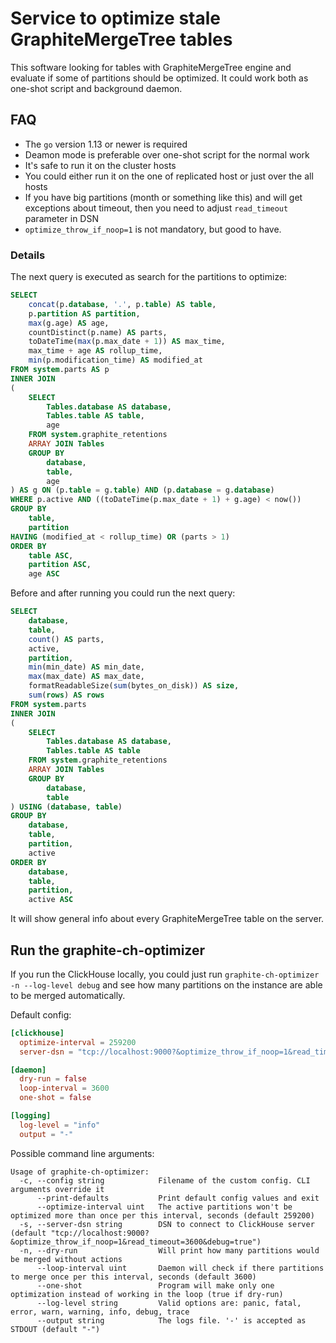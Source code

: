 # Service to optimize stale GraphiteMergeTree tables
This software looking for tables with GraphiteMergeTree engine and evaluate if some of partitions should be optimized. It could work both as one-shot script and background daemon.

## FAQ
* The `go` version 1.13 or newer is required
* Deamon mode is preferable over one-shot script for the normal work
* It's safe to run it on the cluster hosts
* You could either run it on the one of replicated host or just over the all hosts
* If you have big partitions (month or something like this) and will get exceptions about timeout, then you need to adjust `read_timeout` parameter in DSN
* `optimize_throw_if_noop=1` is not mandatory, but good to have.

### Details
The next query is executed as search for the partitions to optimize:

```sql
SELECT
    concat(p.database, '.', p.table) AS table,
    p.partition AS partition,
    max(g.age) AS age,
    countDistinct(p.name) AS parts,
    toDateTime(max(p.max_date + 1)) AS max_time,
    max_time + age AS rollup_time,
    min(p.modification_time) AS modified_at
FROM system.parts AS p
INNER JOIN
(
    SELECT
        Tables.database AS database,
        Tables.table AS table,
        age
    FROM system.graphite_retentions
    ARRAY JOIN Tables
    GROUP BY
        database,
        table,
        age
) AS g ON (p.table = g.table) AND (p.database = g.database)
WHERE p.active AND ((toDateTime(p.max_date + 1) + g.age) < now())
GROUP BY
    table,
    partition
HAVING (modified_at < rollup_time) OR (parts > 1)
ORDER BY
    table ASC,
    partition ASC,
    age ASC
```

Before and after running you could run the next query:

```sql
SELECT
    database,
    table,
    count() AS parts,
    active,
    partition,
    min(min_date) AS min_date,
    max(max_date) AS max_date,
    formatReadableSize(sum(bytes_on_disk)) AS size,
    sum(rows) AS rows
FROM system.parts
INNER JOIN
(
    SELECT
        Tables.database AS database,
        Tables.table AS table
    FROM system.graphite_retentions
    ARRAY JOIN Tables
    GROUP BY
        database,
        table
) USING (database, table)
GROUP BY
    database,
    table,
    partition,
    active
ORDER BY
    database,
    table,
    partition,
    active ASC
```

It will show general info about every GraphiteMergeTree table on the server.

## Run the graphite-ch-optimizer
If you run the ClickHouse locally, you could just run `graphite-ch-optimizer -n --log-level debug` and see how many partitions on the instance are able to be merged automatically.

Default config:

```toml
[clickhouse]
  optimize-interval = 259200
  server-dsn = "tcp://localhost:9000?&optimize_throw_if_noop=1&read_timeout=3600&debug=true"

[daemon]
  dry-run = false
  loop-interval = 3600
  one-shot = false

[logging]
  log-level = "info"
  output = "-"
```

Possible command line arguments:

```
Usage of graphite-ch-optimizer:
  -c, --config string            Filename of the custom config. CLI arguments override it
      --print-defaults           Print default config values and exit
      --optimize-interval uint   The active partitions won't be optimized more than once per this interval, seconds (default 259200)
  -s, --server-dsn string        DSN to connect to ClickHouse server (default "tcp://localhost:9000?&optimize_throw_if_noop=1&read_timeout=3600&debug=true")
  -n, --dry-run                  Will print how many partitions would be merged without actions
      --loop-interval uint       Daemon will check if there partitions to merge once per this interval, seconds (default 3600)
      --one-shot                 Program will make only one optimization instead of working in the loop (true if dry-run)
      --log-level string         Valid options are: panic, fatal, error, warn, warning, info, debug, trace
      --output string            The logs file. '-' is accepted as STDOUT (default "-")
```
